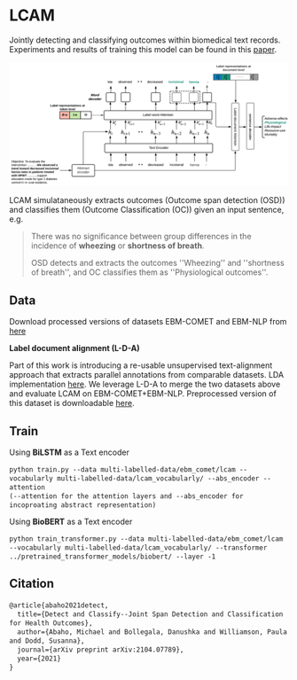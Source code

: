 # LCAM

Jointly detecting and classifying outcomes within biomedical text records. Experiments and results of training this model
can be found in this [paper](https://arxiv.org/pdf/2104.07789.pdf).

<img src='img/LCAM-architecture.png'>

LCAM simulataneously extracts outcomes (Outcome span detection (OSD)) and classifies them (Outcome Classification (OC)) given an input sentence, e.g.
> There was no significance between group differences in the incidence of **wheezing** or **shortness of breath**.
> 
> OSD detects and extracts the outcomes ''Wheezing'' and ''shortness of breath'', and OC classifies them as ''Physiological outcomes''.

<!-- > <table>
  <tr>
    <th>OSD</th>
    <th>OC</th>
  </tr>
  <tr>
    <td>Wheezing</td>
    <td>Physiological</td>
  </tr>
  <tr>
    <td>Shortness of breath</td>
    <td>Physiological</td>
  </tr>
 > </table> -->

## Data
Download processed versions of datasets EBM-COMET and EBM-NLP from [here](https://drive.google.com/file/d/1J5PXFVk48uzcrNnrS7mufEdJppCQaisN/view?usp=sharing)

**Label document alignment (L-D-A)**

Part of this work is introducing a re-usable unsupervised text-alignment approach that extracts parallel annotations from comparable datasets.
LDA implementation [here](https://github.com/MichealAbaho/Label-document-Alignment). We leverage L-D-A to merge the two datasets above and evaluate LCAM on EBM-COMET+EBM-NLP. Preprocessed version of this dataset is downloadable [here](https://drive.google.com/file/d/1JA7-2yl0UA4t2KkFEAfY5QMqoe62gi-Q/view?usp=sharing).

## Train
Using **BiLSTM** as a Text encoder
```
python train.py --data multi-labelled-data/ebm_comet/lcam --vocabularly multi-labelled-data/lcam_vocabularly/ --abs_encoder --attention
(--attention for the attention layers and --abs_encoder for incoproating abstract representation)
```

Using **BioBERT** as a Text encoder
```
python train_transformer.py --data multi-labelled-data/ebm_comet/lcam --vocabularly multi-labelled-data/lcam_vocabularly/ --transformer ../pretrained_transformer_models/biobert/ --layer -1
```

## Citation
```
@article{abaho2021detect,
  title={Detect and Classify--Joint Span Detection and Classification for Health Outcomes},
  author={Abaho, Michael and Bollegala, Danushka and Williamson, Paula and Dodd, Susanna},
  journal={arXiv preprint arXiv:2104.07789},
  year={2021}
}
